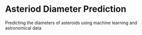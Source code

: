 # Asteriod Diameter Prediction
 Predicting the diameters of asteroids using machine learning and astronomical data
